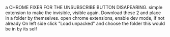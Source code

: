 a CHROME FIXER FOR THE UNSUBSCRIBE BUTTON DISAPEARING.
simple extension to make the invisible, visible again. 
Download these 2 and place in a folder by themselves.
open chrome extensions, enable dev mode, if not already
On left side click "Load unpacked" and choose the folder this would be in by its self
